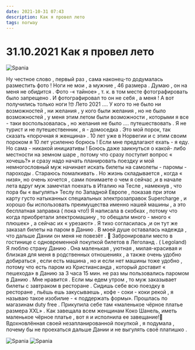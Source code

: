 ```yaml
---
date: 2021-10-31 07:43
description: Как я провел лето
tags: norway
---
```

# 31.10.2021 Как я провел лето

![Spania](/images/2021_IMG_01.JPG)

Ну честное слово , первый раз , сама наконец-то додумалась разместить фото !  Ноги   не мои , а мужние , 46 размера   . Думаю , он на меня не обидится .  Фото -« тайное» , т. к. в том месте фотографировать было запрещено . И фотографировал то он не себя , а меня !  А вот получились  только ноги !🤓          Лето 2021 ….    У кого то не было ни возможностей , ни желания , у кого были  желания , но не было  возможностей , у меня этим летом  были возможности , которыми я все - таки воспользовалась , но желания не было …. путешествовать .  Я не турист и не путешественник , я - домоседка . Это мой  порок, так сказать «порочная я женщина» . 10 лет уже в Норвегии и с этим своим пороком я 10 лет усиленно борюсь ! Если мне предлагают ехать  - я еду.  Но сама - никакой инициативы ! Боюсь даже заикнуться о какой- либо местности на земном шаре , потому что сразу поступит вопрос « хочешь?» и сразу надо начать планировать поездку и мой немногословный муж начинает искать билеты на самолеты - паромы - пароходы . Стараюсь помалкивать . Но жизнь складывается , когда « низя», но очень хочется , сами понимаете о чем я сейчас ,и в начале лета вдруг муж замечтал поехать в Италию на Тесле , намекнув , что пора бы « выгулять» Теслу по Западной Европе , показав при этом карту густо натыканных специальных электрозаправок Supercharge , и хорошо бы использовать преимущества именно нашей машины , а это бесплатная заправка ( пока что!) Я написала в скобках , потому что когда приобретали электромашину , то обещали много - много « плюшек» , а сейчас их « урезают» . Я тихо согласилась ,и он тут же заказал билеты на паром в Данию . В моей душе оставалась надежда , что дальше Дании он меня не повезёт . 🤣 Забронировали место в гостинице с одновременной покупкой билетов в Леголанд . ( Legoland) Я люблю страну Данию . Она маленькая , уютная , милая-красивая и близкая для меня в родственных отношениях , а также очень удобно добираться , если есть машина , но и если нет машины тоже удобно , потому что есть паром из Кристиансанда , который доставит « пешехода» в Данию за 3 часа 15 мин. не раз мы пользовались паромом в Данию . Мне нравится . Если мы едем утром , то муж заказывает билеты с завтраком в ресторане . Сидишь себе всю поездку в ресторане , пьёшь ешь закусываешь , кофе - соки - коки рекой , я называю такое изобилие - « поддержать формы». Прошлась по магазинам duty free . Прикупила себе там «маленькое чёрное платье размера ХХL» . Как завещала всем женщинам Коко Шанель, иметь маленькое чёрное платье , вот я и исполнила ее завещание!🤣 Вдохновлённая своей незапланированной покупкой , я подумала , почему бы не проехаться дальше Дании и не выгулять своё платишко . 

![Spania](/images/2021_IMG_02.JPG)
![Spania](/images/2021_IMG_03.JPG)

